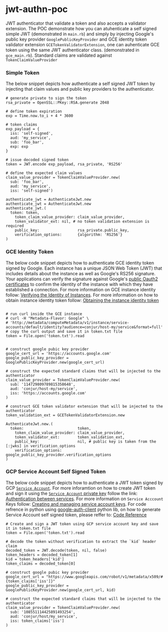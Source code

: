 # jwt-authn-poc
 JWT authenticator that validate a token and also accepts a validator extension.
 The POC demonstrate how you can atuhenticate a self signed simple JWT (demonstrated in `main.rb`) and simply by injecting Google's public key provider `GooglePublicKeyProvider` and GCE identity token validator extension `GCETokenValidatorExtension`, one can auhenticate GCE token using the same JWT authenticator class. (demonstrated in `gce_main.rb`).
 Standard claims are validated against `TokenClaimValueProvider` 
 
 
### Simple Token
The below snippet depicts how authenticate a self signed JWT token by injecting that claim values and public key providers to the authenticator.  
```
# generate private to sign the token
rsa_private = OpenSSL::PKey::RSA.generate 2048

# define token expiration
exp = Time.now.to_i + 4 * 3600

# token claims
exp_payload = { 
  iss: 'self-signed',
  aud: 'my_service',
  sub: 'foo_bar', 
  exp: exp 
}

# issue decoded signed token 
token = JWT.encode exp_payload, rsa_private, 'RS256'

# define the expected claim values
claim_value_provider = TokenClaimValueProvider.new(
  sub: 'foo_bar',
  aud: 'my_service',
  iss: 'self-signed')

authenticate_jwt = AuthenticateJwt.new
authenticate_jwt = AuthenticateJwt.new
authenticate_jwt.(
  token: token,
    token_claim_value_provider: claim_value_provider,
    token_validator_ext: nil, # no token validation extension is required
    public_key:                 rsa_private.public_key,
    verification_options:       {algorithm: 'RS256'}
)
```

### GCE Identity Token
The below code snippet depicts how to authenticate GCE identity token signed by Google. Each instance has a unique JSON Web Token (JWT) that includes details about the instance as well as Google's RS256 signature. Your applications can verify the signature against Google's [public Oauth2 certificates](https://www.googleapis.com/oauth2/v1/certs) to confirm the identity of the instance with which they have established a connection.
For more information on GCE instance identity follow: [Verifying the Identity of Instances](https://cloud.google.com/compute/docs/instances/verifying-instance-identity). For more information on how to obtain instance identity token follow: [Obtaining the instance identity token](https://cloud.google.com/compute/docs/instances/verifying-instance-identity#request_signature)
```

# run curl inside the GCE instance 
# curl -H "Metadata-Flavor: Google" \
# 'http://metadata/computeMetadata/v1/instance/service-accounts/default/identity?audience=conjur/host-my/service&format=full'
# copy the curl output and save it in token.txt file
token = File.open('token.txt').read


# construct google pubic key provider
google_cert_url = 'https://accounts.google.com'
google_public_key_provider = GooglePublicKeyProvider.new(google_cert_url)

# construct the expected standard claims that will be injected to the authenticator
claim_value_provider = TokenClaimValueProvider.new(
  sub: '114729809789815358648',
  aud: 'conjur/host-my/service',
  iss: 'https://accounts.google.com'
)

# construct GCE token validator extension that will be injected to the authenticator
token_validation_ext = GCETokenValidatorExtension.new

AuthenticateJwt.new.(
  token:                        token,
    token_claim_value_provider: claim_value_provider,
    token_validator_ext:        token_validation_ext,
    public_key:                 nil, # public key is taken from the [:jwks] in verification_options
    verification_options:       google_public_key_provider.verification_options
)

```

### GCP Service Account Self Signed Token
The below code snippet depicts how to authenticate a JWT token signed by GCP [`Service Account`](https://cloud.google.com/iam/docs/understanding-service-accounts).
For more inforamtion on how to create JWT token and sign it using the [`Service Account` private key](https://cloud.google.com/iam/docs/understanding-service-accounts#managing_service_account_keys) follow the link:
[Authentication between services](https://cloud.google.com/endpoints/docs/openapi/service-account-authentication).
For more information on `Service Acccount` Keys follow: [Creating and managing service account keys](https://cloud.google.com/iam/docs/creating-managing-service-account-keys). For code refrence in python using [google-auth-client](https://github.com/googleapis/google-auth-library-python) python lib, on how to generate Service Account self signed token, please reffer to: [Code Reference](https://github.com/eranha/jwt-authn-poc/blob/master/issue_sa_token.py)
```
# Create and sign a JWT token using GCP service account key and save it in token.txt file
token = File.open('token.txt').read

# decode the token without verification to extract the `kid` header claim
decoded_token = JWT.decode(token, nil, false)
token_headers = decoded_token[1]
kid = token_headers['kid']
token_claims = decoded_token[0]

# construct google pubic key provider
google_cert_url = "https://www.googleapis.com/robot/v1/metadata/x509/#{token_claims['iss']}"
google_public_key_provider = GooglePublicKeyProvider.new(google_cert_url, kid)

# construct the expected standard claims that will be injected to the authenticator
claim_value_provider = TokenClaimValueProvider.new(
  sub: '108551114425891493254',
  aud: 'conjur/host/my_service',
  iss: token_claims['iss']
)
```
